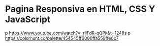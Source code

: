 # Pagina Responsiva en HTML, CSS Y JavaScript
p https://www.youtube.com/watch?v=riiFdR-qQPk&t=1248s
p https://colorhunt.co/palette/454545ff6000ffa559ffe6c7
